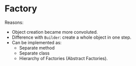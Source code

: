# Factory

Reasons:
- Object creation became more convoluted.
- Difference with `Builder`: create a whole object in one step.
- Can be implemented as:
  - Separate method
  - Separate class
  - Hierarchy of Factories (Abstract Factories).
